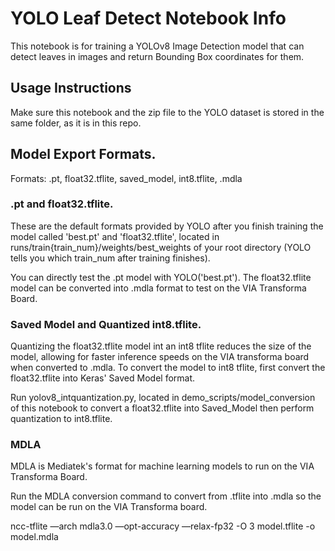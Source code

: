 # YOLO Leaf Detect Notebook Info 

This notebook is for training a YOLOv8 Image Detection model 
that can detect leaves in images and return Bounding Box coordinates for them. 

## Usage Instructions 
Make sure this notebook and the zip file to the YOLO dataset is stored in the same folder, as it is in this repo. 

## Model Export Formats. 
Formats: .pt, float32.tflite, saved_model, int8.tflite, .mdla

### .pt and float32.tflite. 
These are the default formats provided by YOLO after you finish training the model called 'best.pt' and 'float32.tflite', located in runs/train{train_num}/weights/best_weights of your root directory (YOLO tells you which train_num after training finishes).

You can directly test the .pt model with YOLO('best.pt').
The float32.tflite model can be converted into .mdla format to test on the VIA Transforma Board. 

### Saved Model and Quantized int8.tflite. 
Quantizing the float32.tflite model int an int8 tflite reduces the size of the model, allowing for faster inference speeds on the VIA transforma board
when converted to .mdla. To convert the model to int8 tflite, first convert the float32.tflite into Keras' Saved Model format. 

Run yolov8_intquantization.py, located in demo_scripts/model_conversion of this notebook to convert a float32.tflite into Saved_Model then perform quantization to int8.tflite. 

### MDLA
MDLA is Mediatek's format for machine learning models to run on the VIA Transforma Board. 

Run the MDLA conversion command to convert from .tflite into .mdla so the model can be run on the VIA Transforma board.

ncc-tflite —arch mdla3.0 —opt-accuracy —relax-fp32 -O 3 model.tflite -o model.mdla

